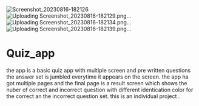 ![Screenshot_20230816-182126](https://github.com/Anubhav200311/Quiz_app/assets/126256428/a8bc266d-adc7-4cad-9447-df1e6680490a)
![Uploading Screenshot_20230816-182129.png…]()
![Uploading Screenshot_20230816-182134.png…]()
![Uploading Screenshot_20230816-182139.png…]()
# Quiz_app

the app is a basic quiz app with multiple screen and pre written questions
the answer set is jumbled everytime it appears on the screen.
the app ha got multiple pages and the final page is a result screen which shows the nuber of correct and incorrect question
with different identication color for the correct an the incorrect question set.
this is an individual project .

